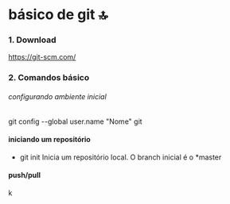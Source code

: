 # básico de git :top:

### 1. Download
https://git-scm.com/

### 2. Comandos básico

###### configurando ambiente inicial

 git config --global user.name "Nome" git 
 


#### iniciando um repositório
* git init 
 Inicia um repositório local. O branch inicial é o *master 
 
#### push/pull
k
